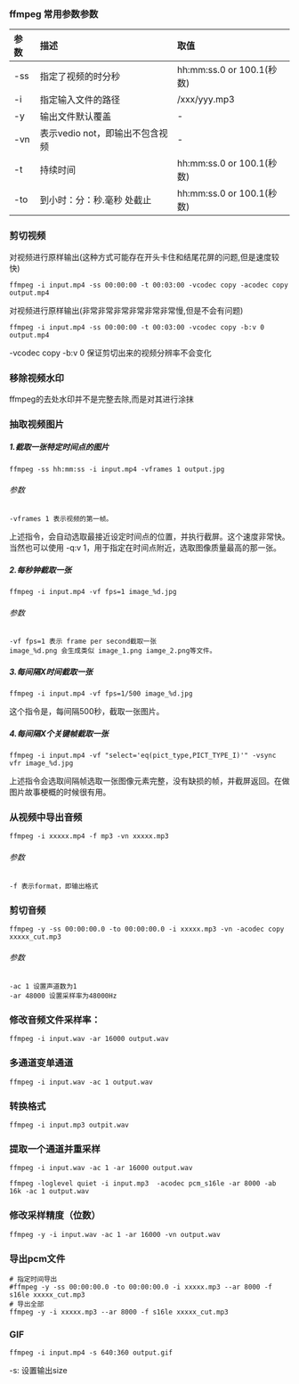 ### ffmpeg 常用参数参数
|参数|描述|取值|
|:--|:--|:--|
|-ss |指定了视频的时分秒|hh:mm:ss.0 or 100.1(秒数)|
|-i |指定输入文件的路径|/xxx/yyy.mp3|
|-y |输出文件默认覆盖|-|
|-vn|表示vedio not，即输出不包含视频|-|
|-t |持续时间|hh:mm:ss.0 or 100.1(秒数)|
|-to| 到小时：分：秒.毫秒 处截止|hh:mm:ss.0 or 100.1(秒数)|
### 剪切视频
对视频进行原样输出(这种方式可能存在开头卡住和结尾花屏的问题,但是速度较快)
```shell
ffmpeg -i input.mp4 -ss 00:00:00 -t 00:03:00 -vcodec copy -acodec copy output.mp4
```
对视频进行原样输出(非常非常非常非常非常非常慢,但是不会有问题)
```shell
ffmpeg -i input.mp4 -ss 00:00:00 -t 00:03:00 -vcodec copy -b:v 0 output.mp4
```
-vcodec copy -b:v 0 保证剪切出来的视频分辨率不会变化

### 移除视频水印
ffmpeg的去处水印并不是完整去除,而是对其进行涂抹
### 抽取视频图片
##### 1.截取一张特定时间点的图片
```shell
ffmpeg -ss hh:mm:ss -i input.mp4 -vframes 1 output.jpg
```
###### 参数
    -vframes 1 表示视频的第一帧。
上述指令，会自动选取最接近设定时间点的位置，并执行截屏。这个速度非常快。
当然也可以使用 -q:v 1，用于指定在时间点附近，选取图像质量最高的那一张。
##### 2.每秒钟截取一张
```shell
ffmpeg -i input.mp4 -vf fps=1 image_%d.jpg
```
###### 参数
    -vf fps=1 表示 frame per second截取一张
    image_%d.png 会生成类似 image_1.png iamge_2.png等文件。

##### 3.每间隔X时间截取一张
```shell
ffmpeg -i input.mp4 -vf fps=1/500 image_%d.jpg
```
这个指令是，每间隔500秒，截取一张图片。

##### 4.每间隔X个关键帧截取一张
```shell
ffmpeg -i input.mp4 -vf "select='eq(pict_type,PICT_TYPE_I)'" -vsync vfr image_%d.jpg
```
上述指令会选取间隔帧选取一张图像元素完整，没有缺损的帧，并截屏返回。在做图片故事梗概的时候很有用。

### 从视频中导出音频
```shell
ffmpeg -i xxxxx.mp4 -f mp3 -vn xxxxx.mp3
```
###### 参数
    -f 表示format，即输出格式

### 剪切音频
```shell
ffmpeg -y -ss 00:00:00.0 -to 00:00:00.0 -i xxxxx.mp3 -vn -acodec copy xxxxx_cut.mp3
```
###### 参数
    -ac 1 设置声道数为1
    -ar 48000 设置采样率为48000Hz

###  修改音频文件采样率：
```shell
ffmpeg -i input.wav -ar 16000 output.wav
```

### 多通道变单通道
```shell
ffmpeg -i input.wav -ac 1 output.wav
```

### 转换格式
```shell
ffmpeg -i input.mp3 outpit.wav
```

### 提取一个通道并重采样
```shell
ffmpeg -i input.wav -ac 1 -ar 16000 output.wav

ffmpeg -loglevel quiet -i input.mp3  -acodec pcm_s16le -ar 8000 -ab 16k -ac 1 output.wav
```
### 修改采样精度（位数）
```shell
ffmpeg -y -i input.wav -ac 1 -ar 16000 -vn output.wav
```

### 导出pcm文件
```shell
# 指定时间导出
#ffmpeg -y -ss 00:00:00.0 -to 00:00:00.0 -i xxxxx.mp3 --ar 8000 -f s16le xxxxx_cut.mp3
# 导出全部
ffmpeg -y -i xxxxx.mp3 --ar 8000 -f s16le xxxxx_cut.mp3
```

### GIF
```shell
ffmpeg -i input.mp4 -s 640:360 output.gif
```
-s: 设置输出size